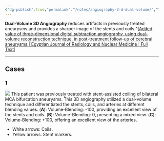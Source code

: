 ```yaml
---
{"dg-publish":true,"permalink":"/notes/angiography-3-d-dual-volume/","tags":["DSA","3D"],"created":"2023-10-04T20:47:16.050-07:00","updated":"2023-10-19T09:25:20.589-07:00"}
---
```


**Dual-Volume 3D Angiography** reduces artifacts in previously treated aneurysms and provides a sharper image of the stents and coils.^[[Added value of three-dimensional digital subtraction angiography, using dual-volume reconstruction technique, in post-treatment follow-up of cerebral aneurysms | Egyptian Journal of Radiology and Nuclear Medicine | Full Text](https://ejrnm.springeropen.com/articles/10.1186/s43055-019-0037-4)]

---

## Cases

### 1

![](https://i.imgur.com/thpNHHm.jpg)
This patient was previously treated with stent-assisted coiling of bilateral MCA bifurcation aneurysms. This 3D angiography utilized a dual-volume technique and differentiated the stents, coils, and arteries at different blending values.
(**A**): Volume-Blending: -100, providing an excellent view of the stents and coils.
(**B**): Volume-Blending: 0, presenting a mixed view.
(**C**): Volume-Blending: +100, offering an excellent view of the arteries.

- White arrows: Coils.
- Yellow arrows: Stent markers.
